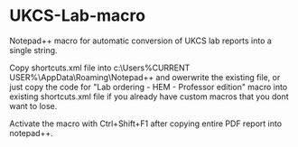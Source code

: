 # UKCS-Lab-macro
Notepad++ macro for automatic conversion of UKCS lab reports into a single string.

Copy shortcuts.xml file into c:\Users\%CURRENT USER%\AppData\Roaming\Notepad++ and owerwrite the existing file, or just copy the code for "Lab ordering - HEM - Professor edition" macro into existing shortcuts.xml file if you already have custom macros that you dont want to lose.

Activate the macro with Ctrl+Shift+F1 after copying entire PDF report into notepad++.
